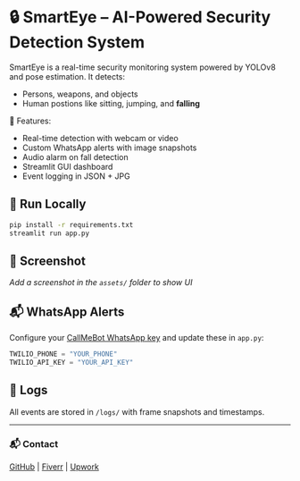 # 🔒 SmartEye – AI-Powered Security Detection System

SmartEye is a real-time security monitoring system powered by YOLOv8 and pose estimation.
It detects:
- Persons, weapons, and objects
- Human postions like sitting, jumping, and **falling**

🧠 Features:
- Real-time detection with webcam or video
- Custom WhatsApp alerts with image snapshots
- Audio alarm on fall detection
- Streamlit GUI dashboard
- Event logging in JSON + JPG

## 🚀 Run Locally
```bash
pip install -r requirements.txt
streamlit run app.py
```

## 📸 Screenshot
_Add a screenshot in the `assets/` folder to show UI_

## 📬 WhatsApp Alerts
Configure your [CallMeBot WhatsApp key](https://www.callmebot.com/blog/free-api-whatsapp-messages/) and update these in `app.py`:

```python
TWILIO_PHONE = "YOUR_PHONE"
TWILIO_API_KEY = "YOUR_API_KEY"
```

## 📁 Logs
All events are stored in `/logs/` with frame snapshots and timestamps.

---

### 📬 Contact
[GitHub](https://github.com/L0khi) | [Fiverr](https://fiverr.com/kulwantdhillon) | [Upwork](https://www.upwork.com/freelancers/~yourprofile)
